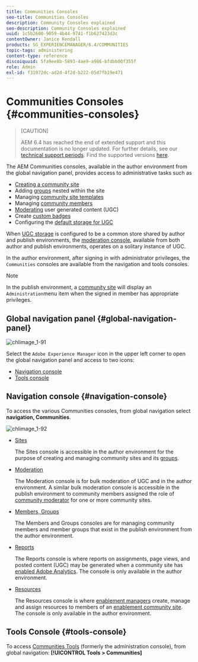 ```yaml
---
title: Communities Consoles
seo-title: Communities Consoles
description: Community Consoles explained
seo-description: Community Consoles explained
uuid: 1c5b2600-9059-4b44-9741-f1b627423d3c
contentOwner: Janice Kendall
products: SG_EXPERIENCEMANAGER/6.4/COMMUNITIES
topic-tags: administering
content-type: reference
discoiquuid: 5fa9ee8b-5893-4ae9-a986-bfdbb00f355f
role: Admin
exl-id: f31072dc-ad2d-4f2d-b222-05d7fb19e471
---
```

# Communities Consoles {#communities-consoles}

>[CAUTION]
>
>AEM 6.4 has reached the end of extended support and this documentation is no longer updated. For further details, see our [technical support periods](https://helpx.adobe.com/support/programs/eol-matrix.html). Find the supported versions [here](https://experienceleague.adobe.com/docs/).

The AEM Communities consoles, available in the author environment from the global navigation panel, provides access to administrative tasks such as

* [Creating a community site](sites-console.md)
* Adding [groups](groups.md) nested within the site
* Managing [community site templates](sites.md)
* Managing [community members](members.md)
* [Moderating](moderate-ugc.md) user generated content (UGC)
* Create [custom badges](badges.md)
* Configuring the [default storage for UGC](srp-config.md)

When [UGC storage](working-with-srp.md) is configured to be a common store shared by author and publish environments, the [moderation console](moderation.md), available from both author and publish environments, operates on a solitary instance of UGC.

In the author environment, after signing in with administrator privileges, the `Communities` consoles are available from the navigation and tools consoles.

>[!NOTE]
>
>In the publish environment, a [community site](sites-console.md) will display an `Administration`menu item when the signed in member has appropriate privileges.

## Global navigation panel {#global-navigation-panel}

![chlimage_1-91](assets/chlimage_1-91.png)

Select the `Adobe Experience Manager` icon in the upper left corner to open the global navigation panel and access to two icons:

* [Navigation console](#navigation-console)
* [Tools console](tools.md)

## Navigation console {#navigation-console}

To access the various Communities consoles, from global navigation select **navigation, Communities**.

![chlimage_1-92](assets/chlimage_1-92.png)

* [Sites](sites-console.md)  
  
  The Sites console is accessible in the author environment for the purpose of creating and managing community sites and its [groups](groups.md).

* [Moderation](moderation.md)  
  
  The Moderation console is for bulk moderation of UGC and in the author environment. A similar bulk moderation console is accessible in the publish environment to community members assigned the role of [community moderator](users.md#publishenvironmentusersandgroups) for one or more community sites.

* [Members, Groups](members.md)  
  
  The Members and Groups consoles are for managing community members and member groups that exist in the publish environment from the author environment.

* [Reports](reports.md)  
  
  The Reports console is where reports on assignments, page views, and posted content (UGC) may be generated when a community site has [enabled Adobe Analytics](sites-console.md#analytics). The console is only available in the author environment.

* [Resources](resources.md)  
  
  The Resources console is where [enablement managers](enablement.md#communitymanagers) create, manage and assign resources to members of an [enablement community site](overview.md#enablement-community). The console is only available in the author environment.

## Tools Console {#tools-console}

To access [Communities Tools](tools.md) (formerly the administration console), from global navigation: **[!UICONTROL Tools > Communities]**
